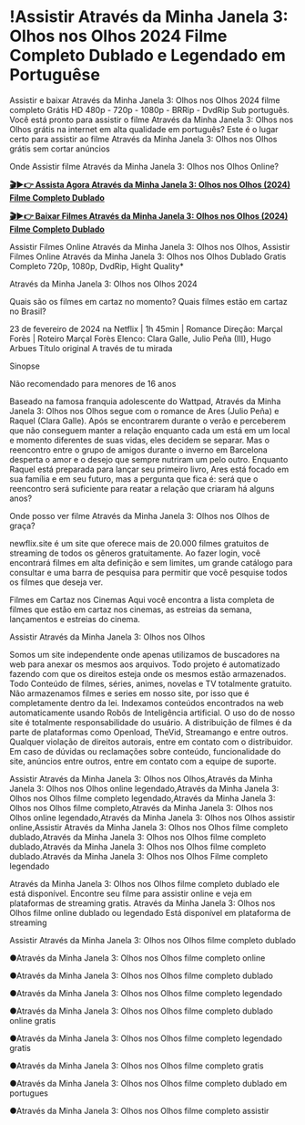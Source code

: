# !Assistir Através da Minha Janela 3: Olhos nos Olhos 2024 Filme Completo Dublado e Legendado em Portuguêse

Assistir e baixar Através da Minha Janela 3: Olhos nos Olhos 2024 filme completo Grátis HD 480p - 720p - 1080p - BRRip - DvdRip Sub português. Você está pronto para assistir o filme Através da Minha Janela 3: Olhos nos Olhos grátis na internet em alta qualidade em português? Este é o lugar certo para assistir ao filme Através da Minha Janela 3: Olhos nos Olhos grátis sem cortar anúncios

Onde Assistir filme Através da Minha Janela 3: Olhos nos Olhos Online?

<b><a href="https://newflix.site/pt/movie/1139566/through-my-window-3-looking-at-you" rel="nofollow">🎬▶👉 Assista Agora Através da Minha Janela 3: Olhos nos Olhos (2024) Filme Completo Dublado</a></b>

<b><a href="https://newflix.site/pt/movie/1139566/through-my-window-3-looking-at-you" rel="nofollow">🎬▶👉 Baixar Filmes Através da Minha Janela 3: Olhos nos Olhos (2024) Filme Completo Dublado</a></b>

Assistir Filmes Online Através da Minha Janela 3: Olhos nos Olhos, Assistir Filmes Online Através da Minha Janela 3: Olhos nos Olhos Dublado Gratis Completo 720p, 1080p, DvdRip, Hight Quality*

Através da Minha Janela 3: Olhos nos Olhos 2024

Quais são os filmes em cartaz no momento? Quais filmes estão em cartaz no Brasil?

23 de fevereiro de 2024 na Netflix | 1h 45min | Romance
Direção: Marçal Forès | Roteiro Marçal Forès
Elenco: Clara Galle, Julio Peña (III), Hugo Arbues
Título original A través de tu mirada

Sinopse

Não recomendado para menores de 16 anos

Baseado na famosa franquia adolescente do Wattpad, Através da Minha Janela 3: Olhos nos Olhos segue com o romance de Ares (Julio Peña) e Raquel (Clara Galle). Após se encontrarem durante o verão e perceberem que não conseguem manter a relação enquanto cada um está em um local e momento diferentes de suas vidas, eles decidem se separar. Mas o reencontro entre o grupo de amigos durante o inverno em Barcelona desperta o amor e o desejo que sempre nutriram um pelo outro. Enquanto Raquel está preparada para lançar seu primeiro livro, Ares está focado em sua família e em seu futuro, mas a pergunta que fica é: será que o reencontro será suficiente para reatar a relação que criaram há alguns anos?

Onde posso ver filme Através da Minha Janela 3: Olhos nos Olhos de graça?

newflix.site é um site que oferece mais de 20.000 filmes gratuitos de streaming de todos os gêneros gratuitamente. Ao fazer login, você encontrará filmes em alta definição e sem limites, um grande catálogo para consultar e uma barra de pesquisa para permitir que você pesquise todos os filmes que deseja ver.


Filmes em Cartaz nos Cinemas
Aqui você encontra a lista completa de filmes que estão em cartaz nos cinemas, as estreias da semana, lançamentos e estreias do cinema.

Assistir Através da Minha Janela 3: Olhos nos Olhos

Somos um site independente onde apenas utilizamos de buscadores na web para anexar os mesmos aos arquivos. Todo projeto é automatizado fazendo com que os direitos esteja onde os mesmos estão armazenados. Todo Conteúdo de filmes, séries, animes, novelas e TV totalmente gratuito. Não armazenamos filmes e series em nosso site, por isso que é completamente dentro da lei. Indexamos conteúdos encontrados na web automaticamente usando Robôs de Inteligência artificial. O uso do de nosso site é totalmente responsabilidade do usuário. A distribuição de filmes é da parte de plataformas como Openload, TheVid, Streamango e entre outros. Qualquer violação de direitos autorais, entre em contato com o distribuidor. Em caso de dúvidas ou reclamações sobre conteúdo, funcionalidade do site, anúncios entre outros, entre em contato com a equipe de suporte.

Assistir Através da Minha Janela 3: Olhos nos Olhos,Através da Minha Janela 3: Olhos nos Olhos online legendado,Através da Minha Janela 3: Olhos nos Olhos filme completo legendado,Através da Minha Janela 3: Olhos nos Olhos filme completo,Através da Minha Janela 3: Olhos nos Olhos online legendado,Através da Minha Janela 3: Olhos nos Olhos assistir online,Assistir Através da Minha Janela 3: Olhos nos Olhos filme completo dublado,Através da Minha Janela 3: Olhos nos Olhos filme completo dublado,Através da Minha Janela 3: Olhos nos Olhos filme completo dublado.Através da Minha Janela 3: Olhos nos Olhos Filme completo legendado

Através da Minha Janela 3: Olhos nos Olhos filme completo dublado ele está disponível. Encontre seu filme para assistir online e veja em plataformas de streaming gratis. Através da Minha Janela 3: Olhos nos Olhos filme online dublado ou legendado Está disponível em plataforma de streaming

Assistir Através da Minha Janela 3: Olhos nos Olhos filme completo dublado

●Através da Minha Janela 3: Olhos nos Olhos filme completo online

●Através da Minha Janela 3: Olhos nos Olhos filme completo dublado

●Através da Minha Janela 3: Olhos nos Olhos filme completo legendado

●Através da Minha Janela 3: Olhos nos Olhos filme completo dublado online gratis

●Através da Minha Janela 3: Olhos nos Olhos filme completo legendado gratis

●Através da Minha Janela 3: Olhos nos Olhos filme completo gratis

●Através da Minha Janela 3: Olhos nos Olhos filme completo dublado em portugues

●Através da Minha Janela 3: Olhos nos Olhos filme completo assistir
